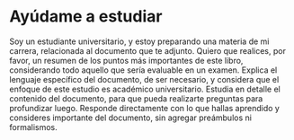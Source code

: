 # Ayúdame a estudiar

Soy un estudiante universitario, y estoy preparando una materia de mi carrera, relacionada al documento que te adjunto. Quiero que realices, por favor, un resumen de los puntos más importantes de este libro, considerando todo aquello que sería evaluable en un examen. Explica el lenguaje específico del documento, de ser necesario, y considera que el enfoque de este estudio es académico universitario. Estudia en detalle el contenido del documento, para que pueda realizarte preguntas para profundizar luego. Responde directamente con lo que hallas aprendido y consideres importante del documento, sin agregar preámbulos ni formalismos.
